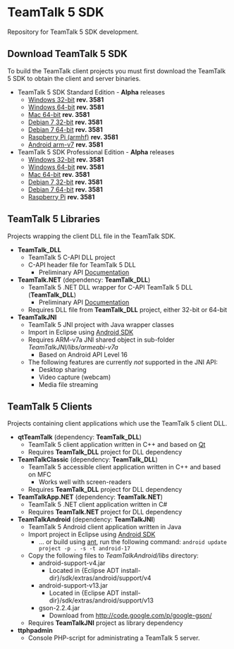 # TeamTalk 5 SDK

Repository for TeamTalk 5 SDK development.

## Download TeamTalk 5 SDK

To build the TeamTalk client projects you must first download the TeamTalk 5 SDK to obtain the client and server binaries.

* TeamTalk 5 SDK Standard Edition - **Alpha** releases
  * [Windows 32-bit](http://bearware.dk/test/TeamTalk5SDK/v5.0.0.3581/tt5sdk_v5.0.0.3581_alpha5_win32.zip) **rev. 3581**
  * [Windows 64-bit](http://bearware.dk/test/TeamTalk5SDK/v5.0.0.3581/tt5sdk_v5.0.0.3581_alpha5_win64.zip) **rev. 3581**
  * [Mac 64-bit](http://bearware.dk/test/TeamTalk5SDK/v5.0.0.3581/tt5sdk_v5.0.0.3581_alpha5_macos_amd64.tar.gz) **rev. 3581**
  * [Debian 7 32-bit](http://bearware.dk/test/TeamTalk5SDK/v5.0.0.3581/tt5sdk_v5.0.0.3581_alpha5_debian7_i386.tar.gz) **rev. 3581**
  * [Debian 7 64-bit](http://bearware.dk/test/TeamTalk5SDK/v5.0.0.3581/tt5sdk_v5.0.0.3581_alpha5_debian7_amd64.tar.gz) **rev. 3581**
  * [Raspberry Pi (armhf)](http://bearware.dk/test/TeamTalk5SDK/v5.0.0.3581/tt5sdk_v5.0.0.3581_alpha5_raspbian_armhf.tar.gz) **rev. 3581**
  * [Android arm-v7](http://bearware.dk/test/TeamTalk5SDK/v5.0.0.3581/tt5sdk_v5.0.0.3581_alpha5_android_armv7a.tar.gz)  **rev. 3581**
* TeamTalk 5 SDK Professional Edition - **Alpha** releases
  * [Windows 32-bit](http://bearware.dk/test/TeamTalk5SDK/v5.0.0.3581/tt5prosdk_v5.0.0.3581_alpha5_win32.zip)  **rev. 3581**
  * [Windows 64-bit](http://bearware.dk/test/TeamTalk5SDK/v5.0.0.3581/tt5prosdk_v5.0.0.3581_alpha5_win64.zip)  **rev. 3581**
  * [Mac 64-bit](http://bearware.dk/test/TeamTalk5SDK/v5.0.0.3581/tt5prosdk_v5.0.0.3581_alpha5_debian7_i386.tar.gz) **rev. 3581**
  * [Debian 7 32-bit](http://bearware.dk/test/TeamTalk5SDK/v5.0.0.3581/tt5prosdk_v5.0.0.3581_alpha5_debian7_i386.tar.gz) **rev. 3581**
  * [Debian 7 64-bit](http://bearware.dk/test/TeamTalk5SDK/v5.0.0.3581/tt5prosdk_v5.0.0.3581_alpha5_debian7_amd64.tar.gz) **rev. 3581**
  * [Raspberry Pi](http://bearware.dk/test/TeamTalk5SDK/v5.0.0.3581/tt5prosdk_v5.0.0.3581_alpha5_raspbian_armhf.tar.gz) **rev. 3581**

## TeamTalk 5 Libraries
Projects wrapping the client DLL file in the TeamTalk SDK.
* **TeamTalk_DLL**
  * TeamTalk 5 C-API DLL project 
  * C-API header file for TeamTalk 5 DLL
    * Preliminary API [Documentation](http://bearware.dk/test/TeamTalk5SDK/v5.0.0.3581/docs/C-API/)
* **TeamTalk.NET** (dependency: **TeamTalk_DLL**)
  * TeamTalk 5 .NET DLL wrapper for C-API TeamTalk 5 DLL (**TeamTalk_DLL**)
    * Preliminary API [Documentation](http://bearware.dk/test/TeamTalk5SDK/v5.0.0.3581/docs/NET/)
  * Requires DLL file from **TeamTalk_DLL** project, either 32-bit or 64-bit
* **TeamTalkJNI**
  * TeamTalk 5 JNI project with Java wrapper classes
  * Import in Eclipse using [Android SDK](http://developer.android.com/sdk/index.html)
  * Requires ARM-v7a JNI shared object in sub-folder *TeamTalkJNI/libs/armeabi-v7a*
    * Based on Android API Level 16
  * The following features are currently *not* supported in the JNI API:
    * Desktop sharing
    * Video capture (webcam)
    * Media file streaming

## TeamTalk 5 Clients
Projects containing client applications which use the TeamTalk 5 client DLL.
* **qtTeamTalk** (dependency: **TeamTalk_DLL**)
  * TeamTalk 5 client application written in C++ and based on [Qt](http://www.qt-project.org)
  * Requires **TeamTalk_DLL** project for DLL dependency
* **TeamTalkClassic** (dependency: **TeamTalk_DLL**)
  * TeamTalk 5 accessible client application written in C++ and based on MFC
    * Works well with screen-readers
  * Requires **TeamTalk_DLL** project for DLL dependency
* **TeamTalkApp.NET** (dependency: **TeamTalk.NET**)
  * TeamTalk 5 .NET client application written in C#
  * Requires **TeamTalk.NET** project for DLL dependency
* **TeamTalkAndroid** (dependency: **TeamTalkJNI**)
  * TeamTalk 5 Android client application written in Java
  * Import project in Eclipse using [Android SDK](http://developer.android.com/sdk/index.html)
    * ... or build using [ant](http://ant.apache.org), run the following command: ```android update project -p . -s -t android-17```
  * Copy the following files to *TeamTalkAndroid/libs* directory:
    * android-support-v4.jar
      * Located in {Eclipse ADT install-dir}/sdk/extras/android/support/v4
    * android-support-v13.jar
      * Located in {Eclipse ADT install-dir}/sdk/extras/android/support/v13
    * gson-2.2.4.jar
      * Download from http://code.google.com/p/google-gson/
  * Requires **TeamTalkJNI** project as library dependency
* **ttphpadmin**
  * Console PHP-script for administrating a TeamTalk 5 server.
